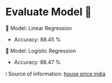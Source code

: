 # Evaluate Model 📑

🤖 Model: Linear Regression
* Accuracy: 88.45 %

🤖 Model: Logistic Regression
* Accuracy: 88.47 %

ℹ️ Source of information: [house price india](https://data.world/dataindianset2000/house-price-india)
